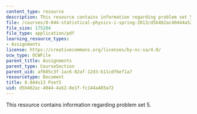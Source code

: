 ```yaml
---
content_type: resource
description: This resource contains information regarding problem set 5.
file: /courses/8-044-statistical-physics-i-spring-2013/d5b462ac40444a528e1ffc144a403a72_MIT8_044S13_ps5.pdf
file_size: 175284
file_type: application/pdf
learning_resource_types:
- Assignments
license: https://creativecommons.org/licenses/by-nc-sa/4.0/
ocw_type: OCWFile
parent_title: Assignments
parent_type: CourseSection
parent_uid: af685c3f-1ac6-82af-12d3-b11cdf6ef1a7
resourcetype: Document
title: 8.044s13 Pset5
uid: d5b462ac-4044-4a52-8e1f-fc144a403a72
---
```

This resource contains information regarding problem set 5.